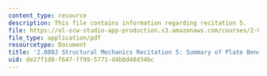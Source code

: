```yaml
---
content_type: resource
description: This file contains information regarding recitation 5.
file: https://ol-ocw-studio-app-production.s3.amazonaws.com/courses/2-080j-structural-mechanics-fall-2013/de27f1d8f647ff995771d4b8d48d34bc_MIT2_080JF13_Recitation5.pdf
file_type: application/pdf
resourcetype: Document
title: '2.080J Structural Mechanics Recitation 5: Summary of Plate Bending'
uid: de27f1d8-f647-ff99-5771-d4b8d48d34bc
---
```

